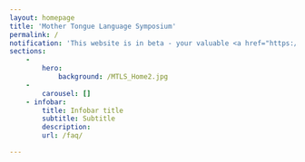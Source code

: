 ```yaml
---
layout: homepage
title: 'Mother Tongue Language Symposium'
permalink: /
notification: 'This website is in beta - your valuable <a href="https://www.google.com">feedback</a> will help us in improving it.'
sections:
    -
        hero:
            background: /MTLS_Home2.jpg
    -
        carousel: []
    - infobar:
        title: Infobar title
        subtitle: Subtitle
        description:
        url: /faq/

---
```



<!-- Type your notification here - the notification bar will not appear if this is empty. For other changes, refer to _data/homepage.yml to edit the homepage -->
